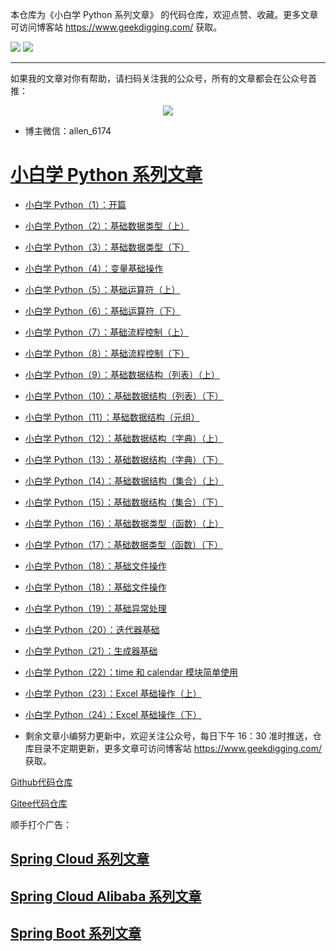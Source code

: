 本仓库为《小白学 Python 系列文章》 的代码仓库，欢迎点赞、收藏。更多文章可访问博客站 https://www.geekdigging.com/ 获取。

![](https://img.shields.io/badge/Python-3.7.4-brightgreen)
![](https://img.shields.io/badge/license-MPL--2.0-blue)

***

如果我的文章对你有帮助，请扫码关注我的公众号，所有的文章都会在公众号首推：

<center>
    <img src="https://cdn.geekdigging.com/wechat_qrcode_344.jpg">
</center>

* 博主微信：allen_6174

# [小白学 Python 系列文章](https://www.geekdigging.com/categories/Python/)

* [小白学 Python（1）：开篇](https://www.geekdigging.com/2019/10/12/2870915863/)

* [小白学 Python（2）：基础数据类型（上）](https://www.geekdigging.com/2019/10/13/2870915864/)

* [小白学 Python（3）：基础数据类型（下）](https://www.geekdigging.com/2019/10/15/25090937/)

* [小白学 Python（4）：变量基础操作](https://www.geekdigging.com/2019/10/17/2392286754/)

* [小白学 Python（5）：基础运算符（上）](https://www.geekdigging.com/2019/10/18/999362065/)

* [小白学 Python（6）：基础运算符（下）](https://www.geekdigging.com/2019/10/20/2416267271/)

* [小白学 Python（7）：基础流程控制（上）](https://www.geekdigging.com/2019/10/22/979409150/)

* [小白学 Python（8）：基础流程控制（下）](https://www.geekdigging.com/2019/10/23/2184234984/)

* [小白学 Python（9）：基础数据结构（列表）（上）](https://www.geekdigging.com/2019/10/23/3066758654/)

* [小白学 Python（10）：基础数据结构（列表）（下）](https://www.geekdigging.com/2019/10/25/1277177083/)

* [小白学 Python（11）：基础数据结构（元组）](https://www.geekdigging.com/2019/10/26/1783681326/)

* [小白学 Python（12）：基础数据结构（字典）（上）](https://www.geekdigging.com/2019/10/27/1304658395/)

* [小白学 Python（13）：基础数据结构（字典）（下）](https://www.geekdigging.com/2019/10/27/2327215405/)

* [小白学 Python（14）：基础数据结构（集合）（上）](https://www.geekdigging.com/2019/10/29/2327215406/)

* [小白学 Python（15）：基础数据结构（集合）（下）](https://www.geekdigging.com/2019/10/30/3105860436/)

* [小白学 Python（16）：基础数据类型（函数）（上）](https://www.geekdigging.com/2019/10/31/3818474124/)

* [小白学 Python（17）：基础数据类型（函数）（下）](https://www.geekdigging.com/2019/11/01/619492986/)

* [小白学 Python（18）：基础文件操作](https://www.geekdigging.com/2019/11/01/3195979051/)

* [小白学 Python（18）：基础文件操作](https://www.geekdigging.com/2019/11/01/3195979051/)

* [小白学 Python（19）：基础异常处理](https://www.geekdigging.com/2019/11/03/271169345/)

* [小白学 Python（20）：迭代器基础](https://www.geekdigging.com/2019/11/05/1111962512/)

* [小白学 Python（21）：生成器基础](https://www.geekdigging.com/2019/11/06/988349733/)

* [小白学 Python（22）：time 和 calendar 模块简单使用](https://www.geekdigging.com/2019/11/07/908307735/)

* [小白学 Python（23）：Excel 基础操作（上）](https://www.geekdigging.com/2019/11/07/3507147382/)

* [小白学 Python（24）：Excel 基础操作（下）](https://www.geekdigging.com/2019/11/09/2520318609/)

* 剩余文章小编努力更新中，欢迎关注公众号，每日下午 16：30 准时推送，仓库目录不定期更新，更多文章可访问博客站 https://www.geekdigging.com/ 获取。

[Github代码仓库](https://github.com/meteor1993/python-learning)

[Gitee代码仓库](https://gitee.com/inwsy/python-learning)

顺手打个广告：

## [Spring Cloud 系列文章](https://www.geekdigging.com/categories/SpringCloud)

## [Spring Cloud Alibaba 系列文章](https://www.geekdigging.com/categories/SpringCloudAlibaba/)

## [Spring Boot 系列文章](https://www.geekdigging.com/categories/SpringBoot/)